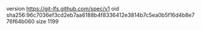 version https://git-lfs.github.com/spec/v1
oid sha256:96c7036ef3cd2eb7aa6188b4f8336412e3814b7c5ea0b5f16d4b8e776f64b060
size 1199
